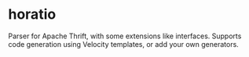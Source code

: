 # horatio
Parser for Apache Thrift, with some extensions like interfaces. Supports code generation using Velocity templates, or add your own generators.
